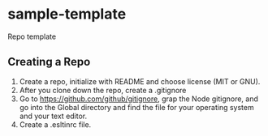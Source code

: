 # sample-template
Repo template

## Creating a Repo
1) Create a repo, initialize with README and choose license (MIT or GNU).
2) After you clone down the repo, create a .gitignore
3) Go to https://github.com/github/gitignore, grap the Node gitignore, and go into the Global directory and find the file for your operating system and your text editor.
4) Create a .esltinrc file.